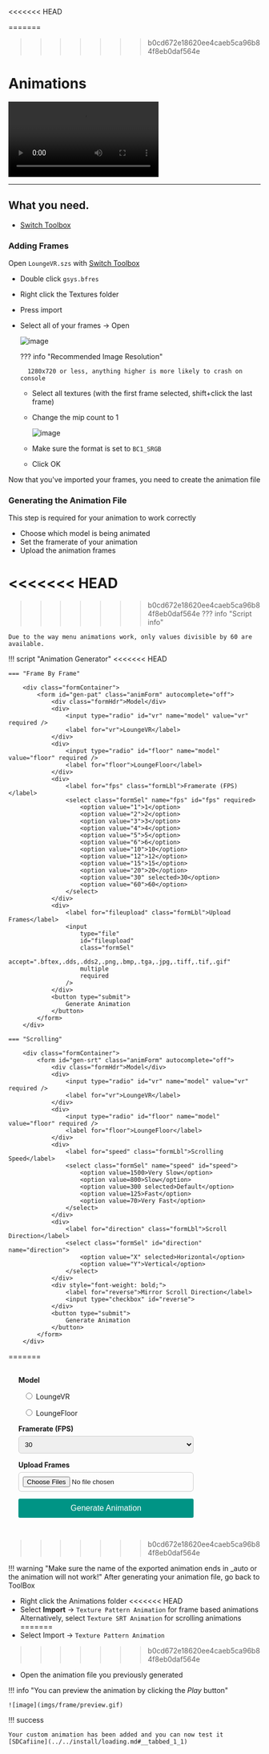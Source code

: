 <<<<<<< HEAD
<link rel="stylesheet" href="/themecreation/themes/stylesheets/anim.css" />

=======
>>>>>>> b0cd672e18620ee4caeb5ca96b84f8eb0daf564e
# Animations


<video controls>
<source src="../imgs/frame/vf.mp4" type="video/mp4">
</video>

-----------------------

## What you need.

- [Switch Toolbox](https://github.com/KillzXGaming/Switch-Toolbox/releases/tag/Final)


### Adding Frames

Open `LoungeVR.szs` with [Switch Toolbox](https://github.com/KillzXGaming/Switch-Toolbox/releases/tag/Final)

- Double click `gsys.bfres`
- Right click the Textures folder
- Press import
- Select all of your frames -> Open

    ![image](imgs/frame/importTex.png)

    ??? info "Recommended Image Resolution"

        1280x720 or less, anything higher is more likely to crash on console

    - Select all textures (with the first frame selected, shift+click the last frame)
    - Change the mip count to 1

        ![image](imgs/frame/mip.png)

    - Make sure the format is set to `BC1_SRGB`
    - Click OK

Now that you've imported your frames, you need to create the animation file

### Generating the Animation File

This step is required for your animation to work correctly

- Choose which model is being animated
- Set the framerate of your animation
- Upload the animation frames

<<<<<<< HEAD
=======
<style>
button {
    background-color:#009485;
    color: white;
    padding: 10px 20px;
    border: none;
    border-radius: 3px;
    cursor: pointer;
    font-size: 16px;
    font-family: Arial, sans-serif; 
    transition: background-color 0.3s ease;
}

button:hover {
    background-color: #df41fb;
    transition: 0.1s;
}

button:active {
    background-color: #bc60ff;
}
</style>

>>>>>>> b0cd672e18620ee4caeb5ca96b84f8eb0daf564e
??? info "Script info"

    Due to the way menu animations work, only values divisible by 60 are available.

!!! script "Animation Generator"
<<<<<<< HEAD

    === "Frame By Frame"

        <div class="formContainer">
            <form id="gen-pat" class="animForm" autocomplete="off">
                <div class="formHdr">Model</div>
                <div>
                    <input type="radio" id="vr" name="model" value="vr" required />
                    <label for="vr">LoungeVR</label>
                </div>
                <div>
                    <input type="radio" id="floor" name="model" value="floor" required />
                    <label for="floor">LoungeFloor</label>
                </div>
                <div>
                    <label for="fps" class="formLbl">Framerate (FPS)</label>
                    <select class="formSel" name="fps" id="fps" required>
                        <option value="1">1</option>
                        <option value="2">2</option>
                        <option value="3">3</option>
                        <option value="4">4</option>
                        <option value="5">5</option>
                        <option value="6">6</option>
                        <option value="10">10</option>
                        <option value="12">12</option>
                        <option value="15">15</option>
                        <option value="20">20</option>
                        <option value="30" selected>30</option>
                        <option value="60">60</option>
                    </select>
                </div>
                <div>
                    <label for="fileupload" class="formLbl">Upload Frames</label>
                    <input
                        type="file"
                        id="fileupload"
                        class="formSel"
                        accept=".bftex,.dds,.dds2,.png,.bmp,.tga,.jpg,.tiff,.tif,.gif"
                        multiple
                        required
                    />
                </div>
                <button type="submit">
                    Generate Animation
                </button>
            </form>
        </div>

    === "Scrolling"

        <div class="formContainer">
            <form id="gen-srt" class="animForm" autocomplete="off">
                <div class="formHdr">Model</div>
                <div>
                    <input type="radio" id="vr" name="model" value="vr" required />
                    <label for="vr">LoungeVR</label>
                </div>
                <div>
                    <input type="radio" id="floor" name="model" value="floor" required />
                    <label for="floor">LoungeFloor</label>
                </div>
                <div>
                    <label for="speed" class="formLbl">Scrolling Speed</label>
                    <select class="formSel" name="speed" id="speed">
                        <option value=1500>Very Slow</option>
                        <option value=800>Slow</option>
                        <option value=300 selected>Default</option>
                        <option value=125>Fast</option>
                        <option value=70>Very Fast</option>
                    </select>
                </div>
                <div>
                    <label for="direction" class="formLbl">Scroll Direction</label>
                    <select class="formSel" id="direction" name="direction">
                        <option value="X" selected>Horizontal</option>
                        <option value="Y">Vertical</option>
                    </select>
                </div>
                <div style="font-weight: bold;">
                    <label for="reverse">Mirror Scroll Direction</label>
                    <input type="checkbox" id="reverse">
                </div>
                <button type="submit">
                    Generate Animation
                </button>
            </form>
        </div>

<script src="https://cdnjs.cloudflare.com/ajax/libs/js-yaml/4.1.0/js-yaml.min.js"></script>
<script src="../scripts/index.js"></script>
=======
    <div style="padding: 16px 20px; max-width: 350px; display: block;">
        <form id="generate-form" autocomplete="off" style="display: flex; flex-direction: column; gap: 14px;">
            <div style="font-weight: bold;">Model</div>
            <label style="margin-left: 10px;">
                <input type="radio" id="vr" value="vr" name="model" required>
                LoungeVR
            </label>
            <label style="margin-left: 10px;">
                <input type="radio" id="floor" value="floor" name="model">
                LoungeFloor
            </label>
            <div>
                <label for="fps" style="display: block; font-weight: bold; margin-bottom: 6px;">Framerate (FPS)</label>
                <select name="fps" id="fps" required style="width: 100%; padding: 8px; border-radius: 6px; border: 1px solid #ccc;">
                    <option value="1">1</option>
                    <option value="2">2</option>
                    <option value="3">3</option>
                    <option value="4">4</option>
                    <option value="5">5</option>
                    <option value="6">6</option>
                    <option value="10">10</option>
                    <option value="12">12</option>
                    <option value="15">15</option>
                    <option value="20">20</option>
                    <option value="30" selected>30</option>
                    <option value="60">60</option>
                </select>
            </div>
            <div>
                <label for="fileupload" style="display: block; font-weight: bold; margin-bottom: 6px;">Upload Frames</label>
                <input
                    type="file"
                    id="fileupload"
                    accept=".bftex,.dds,.dds2,.png,.bmp,.tga,.jpg,.tiff,.tif,.gif"
                    multiple
                    required
                    style="width: 100%; padding: 8px; border-radius: 6px; border: 1px solid #ccc;"
                />
            </div>
            <button type="submit">
                Generate Animation
            </button>
        </form>
        <script src="https://cdnjs.cloudflare.com/ajax/libs/js-yaml/4.1.0/js-yaml.min.js"></script>
        <script src="../scripts/index.js"></script>
    </div>
>>>>>>> b0cd672e18620ee4caeb5ca96b84f8eb0daf564e



!!! warning "Make sure the name of the exported animation ends in _auto or the animation will not work!"
After generating your animation file, go back to ToolBox

- Right click the Animations folder
<<<<<<< HEAD
- Select **Import** -> `Texture Pattern Animation` for frame based animations  
Alternatively, select `Texture SRT Animation` for scrolling animations
=======
- Select Import -> `Texture Pattern Animation`
>>>>>>> b0cd672e18620ee4caeb5ca96b84f8eb0daf564e
- Open the animation file you previously generated


!!! info "You can preview the animation by clicking the *Play* button"

    ![image](imgs/frame/preview.gif)



!!! success

    Your custom animation has been added and you can now test it [SDCafiine](../../install/loading.md#__tabbed_1_1)
    